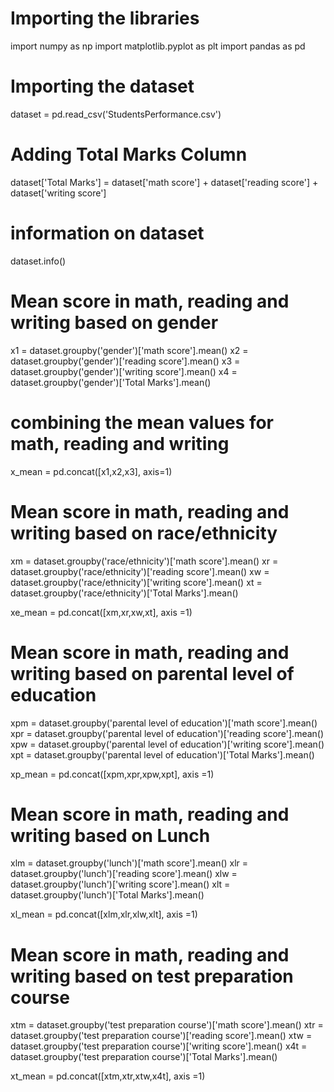 # Importing the libraries
import numpy as np
import matplotlib.pyplot as plt
import pandas as pd

# Importing the dataset
dataset = pd.read_csv('StudentsPerformance.csv')

# Adding Total Marks Column

dataset['Total Marks'] = dataset['math score'] + dataset['reading score'] + dataset['writing score']

# information on dataset

dataset.info()

# Mean score  in math, reading and writing based on gender
x1 = dataset.groupby('gender')['math score'].mean()
x2 = dataset.groupby('gender')['reading score'].mean()
x3 = dataset.groupby('gender')['writing score'].mean()
x4 = dataset.groupby('gender')['Total Marks'].mean()

# combining the mean values for math, reading and writing

x_mean = pd.concat([x1,x2,x3], axis=1)


# Mean score  in math, reading and writing based on race/ethnicity

xm = dataset.groupby('race/ethnicity')['math score'].mean()
xr = dataset.groupby('race/ethnicity')['reading score'].mean()
xw = dataset.groupby('race/ethnicity')['writing score'].mean()
xt = dataset.groupby('race/ethnicity')['Total Marks'].mean()

xe_mean = pd.concat([xm,xr,xw,xt], axis =1)

# Mean score  in math, reading and writing based on parental level of education

xpm = dataset.groupby('parental level of education')['math score'].mean()
xpr = dataset.groupby('parental level of education')['reading score'].mean()
xpw = dataset.groupby('parental level of education')['writing score'].mean()
xpt = dataset.groupby('parental level of education')['Total Marks'].mean()

xp_mean = pd.concat([xpm,xpr,xpw,xpt], axis =1)

# Mean score  in math, reading and writing based on Lunch

xlm = dataset.groupby('lunch')['math score'].mean()
xlr = dataset.groupby('lunch')['reading score'].mean()
xlw = dataset.groupby('lunch')['writing score'].mean()
xlt = dataset.groupby('lunch')['Total Marks'].mean()

xl_mean = pd.concat([xlm,xlr,xlw,xlt], axis =1)

# Mean score  in math, reading and writing based on test preparation course
xtm = dataset.groupby('test preparation course')['math score'].mean()
xtr = dataset.groupby('test preparation course')['reading score'].mean()
xtw = dataset.groupby('test preparation course')['writing score'].mean()
x4t = dataset.groupby('test preparation course')['Total Marks'].mean()

xt_mean = pd.concat([xtm,xtr,xtw,x4t], axis =1)

